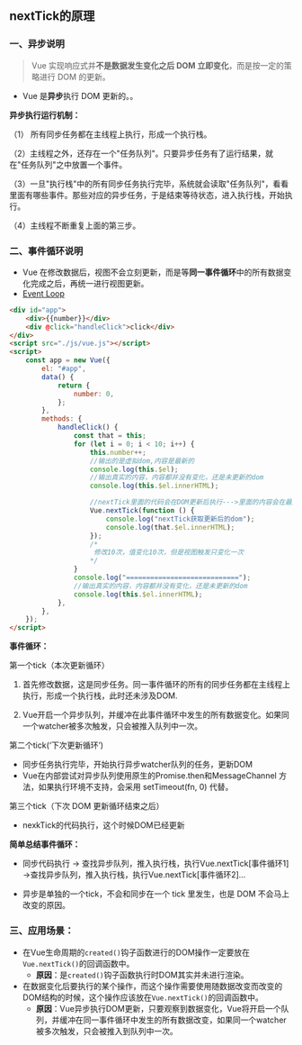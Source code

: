 ## nextTick的原理

### 一、异步说明

> Vue 实现响应式并**不是数据发生变化之后 DOM 立即变化**，而是按一定的策略进行 DOM 的更新。

+ Vue 是**异步**执行 DOM 更新的。。

**异步执行运行机制：**

（1） 所有同步任务都在主线程上执行，形成一个执行栈。

（2）主线程之外，还存在一个"任务队列"。只要异步任务有了运行结果，就在"任务队列"之中放置一个事件。

（3）一旦"执行栈"中的所有同步任务执行完毕，系统就会读取"任务队列"，看看里面有哪些事件。那些对应的异步任务，于是结束等待状态，进入执行栈，开始执行。

（4）主线程不断重复上面的第三步。

### 二、事件循环说明

+ Vue 在修改数据后，视图不会立刻更新，而是等**同一事件循环**中的所有数据变化完成之后，再统一进行视图更新。
+ [Event Loop](https://www.cnblogs.com/jiajia-hjj/p/15395960.html)

```html
<div id="app">
    <div>{{number}}</div>
    <div @click="handleClick">click</div>
</div>
<script src="./js/vue.js"></script>
<script>
    const app = new Vue({
        el: "#app",
        data() {
            return {
                number: 0,
            };
        },
        methods: {
            handleClick() {
                const that = this;
                for (let i = 0; i < 10; i++) {
                    this.number++;
                    //输出的是虚拟dom,内容是最新的
                    console.log(this.$el);
                    //输出真实的内容，内容都并没有变化，还是未更新的dom
                    console.log(this.$el.innerHTML);

                    //nextTick里面的代码会在DOM更新后执行--->里面的内容会在最后面输出
                    Vue.nextTick(function () {
                        console.log("nextTick获取更新后的dom");
                        console.log(that.$el.innerHTML);
                    });
                    /*
                     修改10次，值变化10次，但是视图触发只变化一次
                    */
                }
                console.log("============================");
                //输出真实的内容，内容都并没有变化，还是未更新的dom
                console.log(this.$el.innerHTML);
            },
        },
    });
</script>
```

**事件循环：**

第一个tick（本次更新循环）

1. 首先修改数据，这是同步任务。同一事件循环的所有的同步任务都在主线程上执行，形成一个执行栈，此时还未涉及DOM.

2. Vue开启一个异步队列，并缓冲在此事件循环中发生的所有数据变化。如果同一个watcher被多次触发，只会被推入队列中一次。

第二个tick(‘下次更新循环’)

+ 同步任务执行完毕，开始执行异步watcher队列的任务，更新DOM
+ Vue在内部尝试对异步队列使用原生的Promise.then和MessageChannel 方法，如果执行环境不支持，会采用 setTimeout(fn, 0) 代替。

第三个tick（下次 DOM 更新循环结束之后）

+ nexkTick的代码执行，这个时候DOM已经更新

  

**简单总结事件循环：**

+ 同步代码执行 -> 查找异步队列，推入执行栈，执行Vue.nextTick[事件循环1] ->查找异步队列，推入执行栈，执行Vue.nextTick[事件循环2]...

+ 异步是单独的一个tick，不会和同步在一个 tick 里发生，也是 DOM 不会马上改变的原因。

### 三、应用场景：

- 在Vue生命周期的`created()`钩子函数进行的DOM操作一定要放在`Vue.nextTick()`的回调函数中。
  + **原因**：是`created()`钩子函数执行时DOM其实并未进行渲染。
- 在数据变化后要执行的某个操作，而这个操作需要使用随数据改变而改变的DOM结构的时候，这个操作应该放在`Vue.nextTick()`的回调函数中。
  + **原因**：Vue异步执行DOM更新，只要观察到数据变化，Vue将开启一个队列，并缓冲在同一事件循环中发生的所有数据改变，如果同一个watcher被多次触发，只会被推入到队列中一次。
